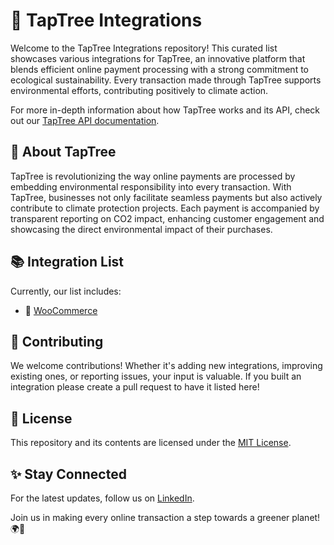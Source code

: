 # 🌱 TapTree Integrations

Welcome to the TapTree Integrations repository! This curated list showcases various integrations for TapTree, an innovative platform that blends efficient online payment processing with a strong commitment to ecological sustainability. Every transaction made through TapTree supports environmental efforts, contributing positively to climate action. 

For more in-depth information about how TapTree works and its API, check out our [TapTree API documentation](https://docs.taptree.org).

## 📜 About TapTree

TapTree is revolutionizing the way online payments are processed by embedding environmental responsibility into every transaction. With TapTree, businesses not only facilitate seamless payments but also actively contribute to climate protection projects. Each payment is accompanied by transparent reporting on CO2 impact, enhancing customer engagement and showcasing the direct environmental impact of their purchases.

## 📚 Integration List

Currently, our list includes:

- 🛒 [WooCommerce](https://github.com/taptreepay/taptree-woocommerce)

## 🤝 Contributing

We welcome contributions! Whether it's adding new integrations, improving existing ones, or reporting issues, your input is valuable. If you built an integration please create a pull request to have it listed here!

## 📖 License

This repository and its contents are licensed under the [MIT License](LICENSE.md).

## ✨ Stay Connected

For the latest updates, follow us on [LinkedIn](https://www.linkedin.com/company/taptreepay).

Join us in making every online transaction a step towards a greener planet! 🌍💚
